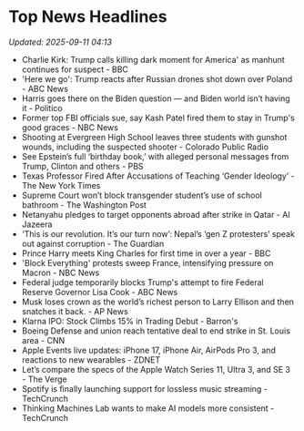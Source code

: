 # Top News Headlines

_Updated: 2025-09-11 04:13_

- Charlie Kirk: Trump calls killing dark moment for America' as manhunt continues for suspect - BBC
- 'Here we go': Trump reacts after Russian drones shot down over Poland - ABC News
- Harris goes there on the Biden question — and Biden world isn’t having it - Politico
- Former top FBI officials sue, say Kash Patel fired them to stay in Trump's good graces - NBC News
- Shooting at Evergreen High School leaves three students with gunshot wounds, including the suspected shooter - Colorado Public Radio
- See Epstein’s full ‘birthday book,’ with alleged personal messages from Trump, Clinton and others - PBS
- Texas Professor Fired After Accusations of Teaching ‘Gender Ideology’ - The New York Times
- Supreme Court won’t block transgender student’s use of school bathroom - The Washington Post
- Netanyahu pledges to target opponents abroad after strike in Qatar - Al Jazeera
- ‘This is our revolution. It’s our turn now’: Nepal’s ‘gen Z protesters’ speak out against corruption - The Guardian
- Prince Harry meets King Charles for first time in over a year - BBC
- 'Block Everything' protests sweep France, intensifying pressure on Macron - NBC News
- Federal judge temporarily blocks Trump's attempt to fire Federal Reserve Governor Lisa Cook - ABC News
- Musk loses crown as the world’s richest person to Larry Ellison and then snatches it back. - AP News
- Klarna IPO: Stock Climbs 15% in Trading Debut - Barron's
- Boeing Defense and union reach tentative deal to end strike in St. Louis area - CNN
- Apple Events live updates: iPhone 17, iPhone Air, AirPods Pro 3, and reactions to new wearables - ZDNET
- Let’s compare the specs of the Apple Watch Series 11, Ultra 3, and SE 3 - The Verge
- Spotify is finally launching support for lossless music streaming - TechCrunch
- Thinking Machines Lab wants to make AI models more consistent - TechCrunch